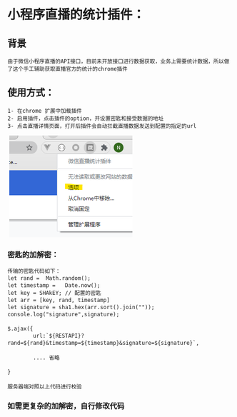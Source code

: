# 小程序直播的统计插件：

## 背景
    由于微信小程序直播的API接口，目前未开放接口进行数据获取，业务上需要统计数据，所以做了这个手工辅助获取直播官方的统计的chrome插件

## 使用方式：

    1- 在chrome 扩展中加载插件
    2- 启用插件，点击插件的option，并设置密匙和接受数据的地址
    3- 点击直播详情页面，打开后插件会自动拦截直播数据发送到配置的指定的url


​    ![插件](./README/img1.png)




### 密匙的加解密：

    传输的密匙代码如下：
    let rand =  Math.random();
    let timestamp =   Date.now();
    let key = SHAkEY; // 配置的密匙
    let arr = [key, rand, timestamp]
    let signature = sha1.hex(arr.sort().join(""));
    console.log("signature",signature);
    
    $.ajax({
            url:`${RESTAPI}?rand=${rand}&timestamp=${timestamp}&signature=${signature}`,
    
            .... 省略
    
    }
    
    服务器端对照以上代码进行校验


### 如需更复杂的加解密，自行修改代码